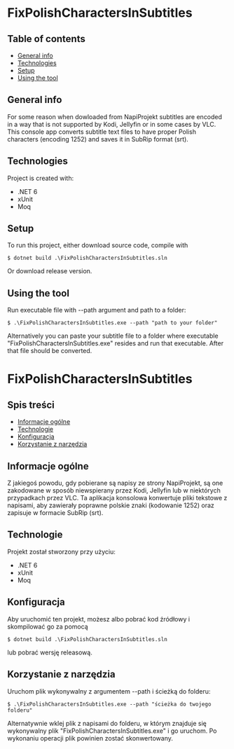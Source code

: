 # FixPolishCharactersInSubtitles

## Table of contents
* [General info](#general-info)
* [Technologies](#technologies)
* [Setup](#setup)
* [Using the tool](#using-the-tool)

## General info
For some reason when dowloaded from NapiProjekt subtitles are encoded in a way that is not supported by Kodi, Jellyfin or in some cases by VLC. This console app converts subtitle text files to have proper Polish characters (encoding 1252) and saves it in SubRip format (srt). 
	
## Technologies
Project is created with:
* .NET 6
* xUnit
* Moq
	
## Setup
To run this project, either download source code, compile with 

```
$ dotnet build .\FixPolishCharactersInSubtitles.sln
```

Or download release version.

## Using the tool
Run executable file with --path argument and path to a folder:
```
$ .\FixPolishCharactersInSubtitles.exe --path "path to your folder"
```
Alternatively you can paste your subtitle file to a folder where executable "FixPolishCharactersInSubtitles.exe" resides and run that executable.
After that file should be converted.

# FixPolishCharactersInSubtitles

## Spis treści
* [Informacje ogólne](#informacje-ogólne)
* [Technologie](#technologie)
* [Konfiguracja](#konfiguracja)
* [Korzystanie z narzędzia](#korzystanie-z-narzędzia)

## Informacje ogólne
Z jakiegoś powodu, gdy pobierane są napisy ze strony NapiProjekt, są one zakodowane w sposób niewspierany przez Kodi, Jellyfin lub w niektórych przypadkach przez VLC. Ta aplikacja konsolowa konwertuje pliki tekstowe z napisami, aby zawierały poprawne polskie znaki (kodowanie 1252) oraz zapisuje w formacie SubRip (srt).

## Technologie
Projekt został stworzony przy użyciu:
* .NET 6
* xUnit
* Moq

## Konfiguracja
Aby uruchomić ten projekt, możesz albo pobrać kod źródłowy i skompilować go za pomocą 

```
$ dotnet build .\FixPolishCharactersInSubtitles.sln
```

lub pobrać wersję releasową.

## Korzystanie z narzędzia
Uruchom plik wykonywalny z argumentem --path i ścieżką do folderu:
```
$ .\FixPolishCharactersInSubtitles.exe --path "ścieżka do twojego folderu"
```
Alternatywnie wklej plik z napisami do folderu, w którym znajduje się wykonywalny plik "FixPolishCharactersInSubtitles.exe" i go uruchom.
Po wykonaniu operacji plik powinien zostać skonwertowany.
